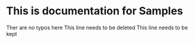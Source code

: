 # This is documentation for Samples
Ther are no typos here
This line needs to be deleted
This line needs to be kept